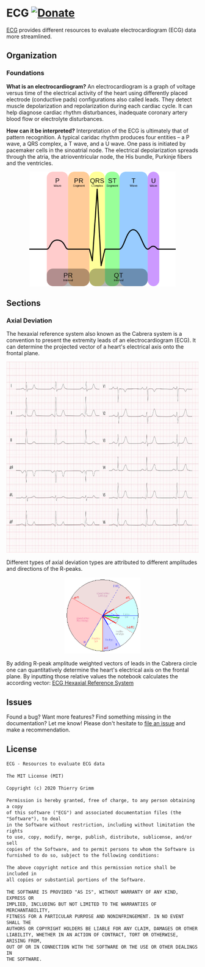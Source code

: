 ECG [![Donate](https://img.shields.io/badge/Donate-PayPal-green.svg)](https://www.paypal.com/cgi-bin/webscr?cmd=_s-xclick&hosted_button_id=EFQXNQ7UYXYKW&source=url)
=======

[ECG](https://github.com/thierrygrimm/ECG) provides different resources to evaluate electrocardiogram (ECG) data more streamlined. 


## Organization
### Foundations 

**What is an electrocardiogram?**
 An electrocardiogram is a graph of voltage versus time of the electrical activity of the heart using differently placed electrode (conductive pads) configurations also called leads. They detect muscle depolarization and repolarization during each cardiac cycle. It can help diagnose cardiac rhythm disturbances, inadequate coronary artery blood flow or electrolyte disturbances.


**How can it be interpreted?**
Interpretation of the ECG is ultimately that of pattern recognition.
A typical caridac rhythm produces four entities – a P wave, a QRS complex, a T wave, and a U wave. One pass is initiated by pacemaker cells in the sinoatrial node. The electrical depolarization spreads through the atria, the atrioventricular node, the His bundle, Purkinje fibers and the ventricles.

<p align="center">
  <img src="Images/ECG.png" height=300px>
</p>


## Sections
### Axial Deviation

The hexaxial reference system also known as the Cabrera system is a convention to present the extremity leads of an electrocardiogram (ECG). It can determine the projected vector of a heart's electrical axis onto the frontal plane.

<p align="center">
  <img src="Images/ECG leads.jpg" height=500px>
</p>

Different types of axial deviation types are attributed to different amplitudes and directions of the R-peaks.

<p align="center">
  <img src="Images/Cabrera.jpg" height=200px>
</p>

By adding R-peak amplitude weighted vectors of leads in the Cabrera circle one can quantitatively determine the heart's electrical axis on the frontal plane. By inputting those relative values the notebook calculates the according vector: 
[ECG Hexaxial Reference System](https://github.com/thierrygrimm/ECG/blob/main/ECG%20Hexaxial%20Reference%20System.ipynb)



## Issues

Found a bug? Want more features? Find something missing in the documentation? Let me know! Please don't hesitate to [file an issue](https://github.com/thierrygrimm/ECG/issues/new) and make a recommendation.

## License
```
ECG - Resources to evaluate ECG data

The MIT License (MIT)

Copyright (c) 2020 Thierry Grimm

Permission is hereby granted, free of charge, to any person obtaining a copy
of this software ("ECG") and associated documentation files (the "Software"), to deal
in the Software without restriction, including without limitation the rights
to use, copy, modify, merge, publish, distribute, sublicense, and/or sell
copies of the Software, and to permit persons to whom the Software is
furnished to do so, subject to the following conditions:

The above copyright notice and this permission notice shall be included in
all copies or substantial portions of the Software.

THE SOFTWARE IS PROVIDED "AS IS", WITHOUT WARRANTY OF ANY KIND, EXPRESS OR
IMPLIED, INCLUDING BUT NOT LIMITED TO THE WARRANTIES OF MERCHANTABILITY,
FITNESS FOR A PARTICULAR PURPOSE AND NONINFRINGEMENT. IN NO EVENT SHALL THE
AUTHORS OR COPYRIGHT HOLDERS BE LIABLE FOR ANY CLAIM, DAMAGES OR OTHER
LIABILITY, WHETHER IN AN ACTION OF CONTRACT, TORT OR OTHERWISE, ARISING FROM,
OUT OF OR IN CONNECTION WITH THE SOFTWARE OR THE USE OR OTHER DEALINGS IN
THE SOFTWARE.
```
